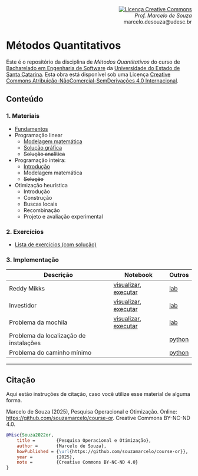 <div align="right" style="text-align:right"><a rel="license" href="http://creativecommons.org/licenses/by-nc-nd/4.0/"><img alt="Licença Creative Commons" style="border-width:0" src="https://i.creativecommons.org/l/by-nc-nd/4.0/88x31.png" /></a><br><i>Prof. Marcelo de Souza</i><br>marcelo.desouza@udesc.br</div>

# Métodos Quantitativos

Este é o repositório da disciplina de *Métodos Quantitativos* do curso de [Bacharelado em Engenharia de Software](https://www.udesc.br/ceavi/engenhariadesoftware) da [Universidade do Estado de Santa Catarina](https://www.udesc.br/ceavi). Esta obra está disponível sob uma Licença <a rel="license" href="http://creativecommons.org/licenses/by-nc-nd/4.0/">Creative Commons Atribuição-NãoComercial-SemDerivações 4.0 Internacional</a>.

## Conteúdo

### 1. Materiais

+ [Fundamentos](./1-materiais/1-fundamentos.pdf)
+ Programação linear
  + [Modelagem matemática](./1-materiais/2-linear-modelagem.pdf)
  + [Solução gráfica](./1-materiais/3-linear-grafica.pdf)
  + ~~Solução analítica~~
+ Programação inteira:
  + [Introdução](./1-materiais/5-inteira-introducao.pdf)
  + Modelagem matemática<!--[Modelagem matemática](./1-materiais/6-inteira-modelagem.pdf)-->
  + ~~Solução~~
+ Otimização heurística
  + Introdução<!--[Introdução](./1-materiais/8-heuristica-introducao.pdf)-->
  + Construção<!--[Construção](./1-materiais/9-heuristica-construcao.pdf)-->
  + Buscas locais<!--[Buscas locais](./1-materiais/10-heuristica-buscas-locais.pdf)-->
  + Recombinação<!--[Recombinação](./1-materiais/11-heuristica-recombinacao.pdf)-->
  + Projeto e avaliação experimental<!--[Projeto e avaliação experimental](./1-materiais/12-heuristica-projeto-avaliacao.pdf)-->

### 2. Exercícios

+ [Lista de exercícios (com solução)](./2-exercicios/lista-exercicios.pdf)

### 3. Implementação

| Descrição | Notebook | Outros |
|-----------|------------|----------|
| Reddy Mikks | [visualizar](https://nbviewer.org/github/souzamarcelo/course-or/blob/main/3-src/2-reddy-mikks/reddy-mikks.ipynb), [executar](https://colab.research.google.com/github/souzamarcelo/course-or/blob/main/3-src/2-reddy-mikks/reddy-mikks.ipynb) | [lab](./3-src/2-reddy-mikks/lab-reddy-mikks) |
| Investidor | [visualizar](https://nbviewer.org/github/souzamarcelo/course-or/blob/main/3-src/3-investidor/investidor.ipynb), [executar](https://colab.research.google.com/github/souzamarcelo/course-or/blob/main/3-src/3-investidor/investidor.ipynb) | [lab](./3-src/3-investidor/lab-investidor) |
| Problema da mochila | [visualizar](https://nbviewer.org/github/souzamarcelo/course-or/blob/main/3-src/6-knapsack/knapsack.ipynb), [executar](https://colab.research.google.com/github/souzamarcelo/course-or/blob/main/3-src/6-knapsack/knapsack.ipynb) | [lab](./3-src/6-knapsack/lab-knapsack) |
| Problema da localização de instalações | | [python](./3-src/7-facility-location/model.py) |
| Problema do caminho mínimo |  | [python](./3-src/8-shortest-path/model.py) |

<!--| Problema da mistura | [visualizar](https://nbviewer.org/github/souzamarcelo/course-or/blob/main/3-src/4-mistura/mistura.ipynb), [executar](https://colab.research.google.com/github/souzamarcelo/course-or/blob/main/3-src/4-mistura/mistura.ipynb) | |
| Problema do transporte | [visualizar](https://nbviewer.org/github/souzamarcelo/course-or/blob/main/3-src/5-transporte/transporte.ipynb), [executar](https://colab.research.google.com/github/souzamarcelo/course-or/blob/main/3-src/5-transporte/transporte.ipynb) | [lab](./3-src/5-transporte/lab-transporte) |-->


***

## Citação

Aqui estão instruções de citação, caso você utilize esse material de alguma forma.

Marcelo de Souza (2025), Pesquisa Operacional e Otimização. Online: https://github.com/souzamarcelo/course-or. Creative Commons BY-NC-ND 4.0.

```bibtex
@Misc{Souza2022or,
    title =        {Pesquisa Operacional e Otimização},
    author =       {Marcelo de Souza}, 
    howPublished = {\url{https://github.com/souzamarcelo/course-or}}, 
    year =         {2025},
    note =         {Creative Commons BY-NC-ND 4.0}
}
```
